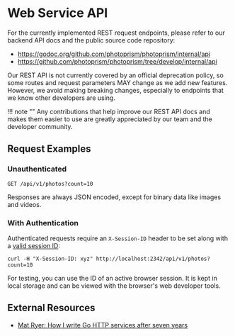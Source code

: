 # Web Service API

For the currently implemented REST request endpoints, please refer to our backend API docs and the public source code repository:
 
- https://godoc.org/github.com/photoprism/photoprism/internal/api
- https://github.com/photoprism/photoprism/tree/develop/internal/api

Our REST API is not currently covered by an official deprecation policy, so some routes and request parameters MAY change as we add new features.
However, we avoid making breaking changes, especially to endpoints that we know other developers are using.
 
!!! note ""
    Any contributions that help improve our REST API docs and makes them easier to use are greatly appreciated by our team and the developer community.

## Request Examples

### Unauthenticated

```
GET /api/v1/photos?count=10
```

Responses are always JSON encoded, except for binary data like images and videos.

### With Authentication

Authenticated requests require an `X-Session-ID` header to be set along with a [valid session ID](https://github.com/photoprism/photoprism/blob/92df3aa/internal/api/session.go#L102):

```
curl -H "X-Session-ID: xyz" http://localhost:2342/api/v1/photos?count=10
```

For testing, you can use the ID of an active browser session. It is kept in local storage and can be viewed with the browser's web developer tools.

## External Resources ##

- [Mat Ryer: How I write Go HTTP services after seven years](https://medium.com/statuscode/how-i-write-go-http-services-after-seven-years-37c208122831)
